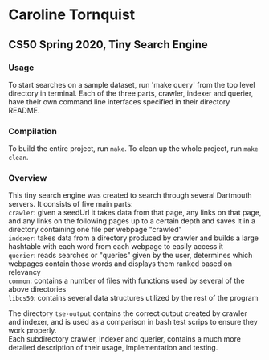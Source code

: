 # Caroline Tornquist
## CS50 Spring 2020, Tiny Search Engine

### Usage
To start searches on a sample dataset, run 'make query' from the top level directory in terminal. Each of the three parts, crawler, indexer and querier, have their own command line interfaces specified in their directory README. 

### Compilation
To build the entire project, run `make`.
To clean up the whole project, run `make clean`.

### Overview
This tiny search engine was created to search through several Dartmouth servers. It consists of five main parts:  
```crawler```: given a seedUrl it takes data from that page, any links on that page, and any links on the following pages up to a certain depth and saves it in a directory containing one file per webpage "crawled"  
```indexer```: takes data from a directory produced by crawler and builds a large hashtable with each word from each webpage to easily access it  
```querier```: reads searches or "queries" given by the user, determines which webpages contain those words and displays them ranked based on relevancy  
```common```: contains a number of files with functions used by several of the above directories  
```libcs50```: contains several data structures utilized by the rest of the program  

The directory ```tse-output``` contains the correct output created by crawler and indexer, and is used as a comparison in bash test scrips to ensure they work properly.   
Each subdirectory crawler, indexer and querier, contains a much more detailed description of their usage, implementation and testing. 
